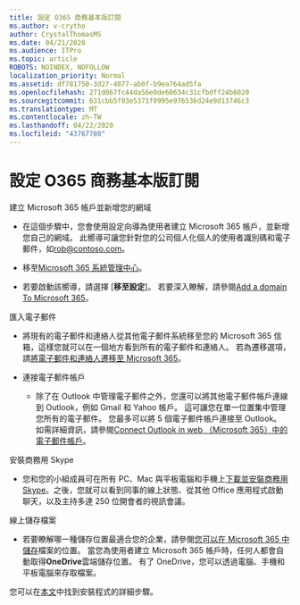 ```yaml
---
title: 設定 O365 商務基本版訂閱
ms.author: v-crytho
author: CrystalThomasMS
ms.date: 04/21/2020
ms.audience: ITPro
ms.topic: article
ROBOTS: NOINDEX, NOFOLLOW
localization_priority: Normal
ms.assetid: df781750-3d27-4077-ab0f-b9ea764ad5fa
ms.openlocfilehash: 271d067fc44da56e0de60634c31cfbdff24b6020
ms.sourcegitcommit: 631cbb5f03e5371f0995e976536d24e9d13746c3
ms.translationtype: MT
ms.contentlocale: zh-TW
ms.lasthandoff: 04/22/2020
ms.locfileid: "43767780"
---
```

# <a name="setting-up-your-o365-business-essentials-subscription"></a>設定 O365 商務基本版訂閱

建立 Microsoft 365 帳戶並新增您的網域
  
- 在這個步驟中，您會使用設定向導為使用者建立 Microsoft 365 帳戶，並新增您自己的網域。 此嚮導可讓您針對您的公司個人化個人的使用者識別碼和電子郵件，如[rob@contoso.com](mailto:rob@contoso.com)。
    
- 移至[Microsoft 365 系統管理中心](https://login.partner.microsoftonline.cn/)。
    
- 若要啟動該嚮導，請選擇 [**移至設定**]。 若要深入瞭解，請參閱[Add a domain To Microsoft 365](https://docs.microsoft.com/office365/admin/setup/add-domain)。
    
匯入電子郵件
  
- 將現有的電子郵件和連絡人從其他電子郵件系統移至您的 Microsoft 365 信箱，這樣您就可以在一個地方看到所有的電子郵件和連絡人。 若為遷移選項，請[將電子郵件和連絡人遷移至 Microsoft 365](https://docs.microsoft.com/office365/admin/setup/migrate-email-and-contacts-admin)。
    
- 連接電子郵件帳戶
    
  - 除了在 Outlook 中管理電子郵件之外，您還可以將其他電子郵件帳戶連線到 Outlook，例如 Gmail 和 Yahoo 帳戶。 這可讓您在單一位置集中管理您所有的電子郵件。 您最多可以將 5 個電子郵件帳戶連接至 Outlook。 如需詳細資訊，請參閱[Connect Outlook in web （Microsoft 365）中的電子郵件帳戶](https://support.office.com/Article/Connect-email-accounts-in-Outlook-on-the-web-Office-365-d7012ff0-924f-4f78-8aca-c3912d886c4d)。 
    
安裝商務用 Skype
  
- 您和您的小組成員可在所有 PC、Mac 與平板電腦和手機上[下載並安裝商務用 Skype](https://support.office.com/Article/download-and-install-Skype-for-Business-8a0d4da8-9d58-44f9-9759-5c8f340cb3fb)。之後，您就可以看到同事的線上狀態、從其他 Office 應用程式啟動聊天，以及主持多達 250 位開會者的視訊會議。 
    
線上儲存檔案
  
- 若要瞭解哪一種儲存位置最適合您的企業，請參閱[您可以在 Microsoft 365 中儲存](https://support.office.com/article/c7c20284-bc94-47f4-9728-d28e9daf0790.aspx)檔案的位置。 當您為使用者建立 Microsoft 365 帳戶時，任何人都會自動取得**OneDrive**雲端儲存位置。 有了 OneDrive，您可以透過電腦、手機和平板電腦來存取檔案。 
    
您可以在[本文](https://docs.microsoft.com/office365/admin/setup/setup)中找到安裝程式的詳細步驟。
  

